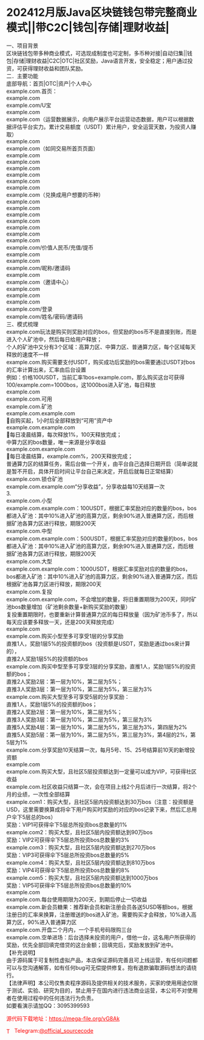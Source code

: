 # 202412月版Java区块链钱包带完整商业模式||带C2C|钱包|存储|理财收益|

一、项目背景<br>区块链钱包带多种商业模式，可选现成制度也可定制，多币种对接|自动归集||钱包|存储|理财收益|C2C|OTC|社区奖励，Java语言开发，安全稳定；用户通过投资，可获得理财收益和团队奖励。<br>二．主要功能<br>底部导航：首页|OTC|资产|个人中心<br>example.com.首页：<br>example.com<br>example.com/U宝<br>example.com<br>example.com（运营数据展示，向用户展示平台运营动态数据，用户可以根据数据评估平台实力。累计交易额度（USDT）累计用户，安全运营天数，为投资人赚取）<br>example.com<br>example.com（如同交易所首页页面）<br>example.com<br>example.com<br>example.com<br>example.com<br>example.com<br>example.com<br>example.com（兑换成用户想要的币种）<br>example.com<br>example.com<br>example.com<br>example.com<br>example.com<br>example.com<br>example.com<br>example.com/价值人民币/充值/提币<br>example.com<br>example.com<br>example.com/昵称/邀请码<br>example.com<br>example.com（邀请中心）<br>example.com<br>example.com<br>example.com<br>example.com/登录<br>example.com/姓名/密码/邀请码<br>三、模式梳理<br>example.com玩法是购买则奖励对应的bos，但奖励的bos币不是直接到账，而是进入个人矿池中，然后每日给用户释放；<br>个人的矿池中又分有3个区域：高算力区、中算力区、普通算力区，每个区域每天释放的速度不一样<br>example.com.购买需要支付USDT，购买成功后奖励的bos需要通过USDT对bos的汇率计算出来，汇率由后台设置<br>例如：价格100USDT，当前汇率1bos=example.com，那么购买这台可获得100/example.com=1000bos，这1000bos进入矿池，每日释放<br>example.com<br>example.com.可用<br>example.com.矿池<br>example.com.example.com<br>自购买起，1小时后全部释放到“可用”资产中<br>example.com.example.com<br>每日凌晨结算，每次释放1%，100天释放完成；<br>中算力区的bos数量，唯一来源是分享收益<br>example.com.example.com<br>每日凌晨结算，example.com%，200天释放完成；<br>普通算力区的结算任务，需后台做一个开关，由平台自己选择日期开启（简单说就是暂不开启，具体开启时间让平台自己来决定，开启后就每日正常结算）<br>example.com.锁仓矿池<br>example.com.example.com“分享收益”，分享收益每10天结算一次<br>3.<br>example.com.小型<br>example.com.example.com：100USDT，根据汇率奖励对应的数量的bos，bos都进入矿池：其中10%进入矿池的高算力区，剩余90%进入普通算力区，而后根据矿池各算力区进行释放，期限200天<br>example.com.中型<br>example.com.example.com：500USDT，根据汇率奖励对应的数量的bos，bos都进入矿池：其中10%进入矿池的高算力区，剩余90%进入普通算力区，而后根据矿池各算力区进行释放，期限200天<br>example.com.大型<br>example.com.example.com：1000USDT，根据汇率奖励对应的数量的bos，bos都进入矿池：其中10%进入矿池的高算力区，剩余90%进入普通算力区，而后根据矿池各算力区进行释放，期限200天<br>example.com.复投<br>example.com.example.com，不会增加的数量，将旧重置期限为200天，同时矿池bos数量增加（矿池剩余数量+新购买奖励的数量）<br>复投重置期限时，也要重新计算普通算力区的每日释放量（因为矿池币多了，所以每天应该要多释放一天，还是200天释放完成）<br>example.com<br>example.com.购买小型至多可享受1层的分享奖励<br>直推1人，奖励1层5%的投资额的bos（投资额是USDT，奖励是通过bos来计算的），<br>直推2人奖励1层5%的投资额的bos<br>example.com.购买中型至多可享受3层的分享奖励，直推1人，奖励1层5%的投资额的bos；<br>直推2人奖励2层：第一层为10%，第二层为5%；<br>直推3人奖励3层：第一层为10%，第二层为5%，第三层为3%<br>example.com.购买大型至多可享受5层的分享奖励：<br>直推1人，奖励1层5%的投资额的bos；<br>直推2人奖励2层：第一层为10%，第二层为5%；<br>直推3人奖励3层：第一层为10%，第二层为5%，第三层为3%<br>直推5人奖励4层：第一层为10%，第二层为5%，第三层为3%，第四层为2%<br>直推5人奖励5层：第一层为10%，第二层为5%，第三层为3%，第4层的2%，第5层为1%<br>example.com.分享奖励10天结算一次，每月5号、15、25号结算前10天的新增投资额<br>example.com<br>example.com.购买大型，且社区5层投资额达到一定量可以成为VIP，可获得社区收益<br>example.com.社区收益只结算一次，会在项目上线2个月后进行一次结算，将2个月的业绩，一次性全部结算<br>example.com1：购买大型，且社区5层内投资额达到30万bos（注意：投资额是USD，这里需要换算成将伞下用户购买时奖励的对应的bos记录下来，然后汇总用户伞下5层总的bos）<br>奖励：VIP1可获得伞下5层总所投资bos总数量的1%<br>example.com2：购买大型，且社区5层内投资额达到90万bos<br>奖励：VIP2可获得伞下5层总所投资bos总数量的3%<br>example.com3：购买大型，且社区5层内投资额达到270万bos<br>奖励：VIP3可获得伞下5层总所投资bos总数量的5%<br>example.com4：购买大型，且社区5层内投资额达到810万bos<br>奖励：VIP4可获得伞下5层总所投资bos总数量的8%<br>example.com5：购买大型，且社区5层内投资额达到1000万bos<br>奖励：VIP5可获得伞下5层总所投资bos总数量的10%<br>example.com<br>example.com.每台使用期限为200天，到期后停止一切收益<br>example.com.新会员糖果：推荐新会员和新注册会员各送5USD等额bos，根据注册日的汇率来换算，注册赠送的bos进入矿池，需要购买才会释放，10%进入高算力区，90%进入普通算力区<br>example.com.开盘二个月内，一个手机号码限购三台<br>example.com.空单进场：后台选择未投资的用户，借他一台，这名用户所获得的奖励，优先全部回填完借贷的这台金额；回填完后，奖励发放到矿池中。<br>【补充说明】<br>由于源码属于可复制性虚拟产品，本店保证源码完善且可上线运营，有任何问题都可以与您沟通解答，如有任何bug可无偿提供修复。抱有退款骗取源码想法的请绕行。<br>【法律声明】本公司仅售卖程序源码及提供相关的技术服务，买家的使用用途仅限于测试、实验、研究为目的，禁止用于在国内进行违法商业运营，本公司不对使用者在使用过程中的任何违法行为负责。<br>如要看演示请加QQ：3095399593<br>


<p style="color: red;">源代码下载地址：<a href="https://mega-file.org/vG8Ak" style="color: red;">https://mega-file.org/vG8Ak</a></p><p style="color: red;"><img src="https://cdn-icons-png.flaticon.com/512/2111/2111646.png" alt="Telegram Icon" style="width: 16px; vertical-align: middle; margin-right: 5px;">Telegram:<a href="https://t.me/official_sourcecode" style="color: red;">@official_sourcecode</a></p>